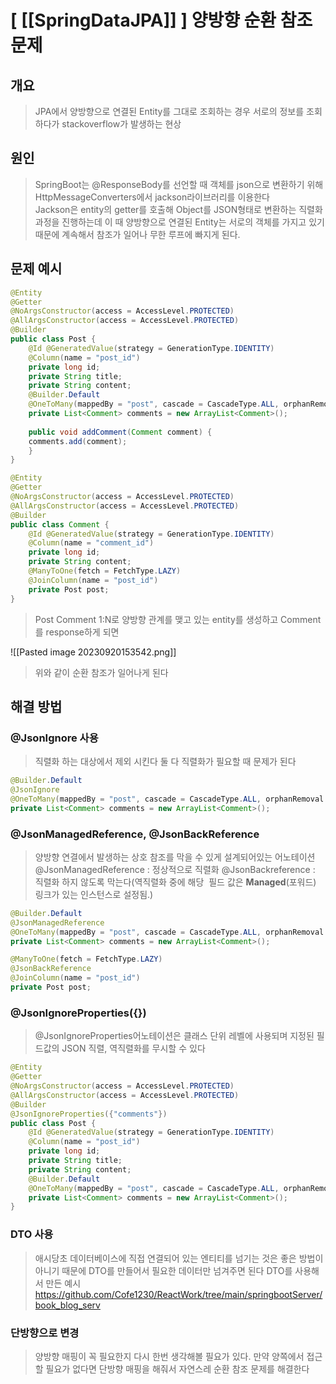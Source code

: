 # [ [[SpringDataJPA]] ] 양방향 순환 참조 문제
## 개요
>JPA에서 양방향으로 연결된 Entity를 그대로 조회하는 경우 서로의 정보를 조회하다가 stackoverflow가 발생하는 현상
## 원인
>SpringBoot는 @ResponseBody를 선언할 때 객체를 json으로 변환하기 위해 HttpMessageConverters에서 jackson라이브러리를 이용한다  
>Jackson은 entity의 getter를 호출해 Object를 JSON형태로 변환하는 직렬화 과정을 진행하는데 이 때 양방향으로 연결된 Entity는 서로의 객체를 가지고 있기 때문에 계속해서 참조가 일어나 무한 루프에 빠지게 된다.
## 문제 예시
```java
@Entity
@Getter
@NoArgsConstructor(access = AccessLevel.PROTECTED)
@AllArgsConstructor(access = AccessLevel.PROTECTED)
@Builder
public class Post {
	@Id @GeneratedValue(strategy = GenerationType.IDENTITY)
	@Column(name = "post_id")
	private long id;
	private String title;
	private String content;
	@Builder.Default
	@OneToMany(mappedBy = "post", cascade = CascadeType.ALL, orphanRemoval = true, fetch = FetchType.LAZY)
	private List<Comment> comments = new ArrayList<Comment>();
	
	public void addComment(Comment comment) {
	comments.add(comment);
	}
}
```
```java
@Entity
@Getter
@NoArgsConstructor(access = AccessLevel.PROTECTED)
@AllArgsConstructor(access = AccessLevel.PROTECTED)
@Builder
public class Comment {
	@Id @GeneratedValue(strategy = GenerationType.IDENTITY)
	@Column(name = "comment_id")
	private long id;
	private String content;
	@ManyToOne(fetch = FetchType.LAZY)
	@JoinColumn(name = "post_id")
	private Post post;
}
```
> Post Comment 1:N로 양방향 관계를 맺고 있는 entity를 생성하고
> Comment를 response하게 되면

![[Pasted image 20230920153542.png]]

>위와 같이 순환 참조가 일어나게 된다

## 해결 방법
### @JsonIgnore 사용
> 직렬화 하는 대상에서 제외 시킨다
> 둘 다 직렬화가 필요할 때 문제가 된다

```java
@Builder.Default
@JsonIgnore
@OneToMany(mappedBy = "post", cascade = CascadeType.ALL, orphanRemoval = true, fetch = FetchType.LAZY)
private List<Comment> comments = new ArrayList<Comment>();
```
### @JsonManagedReference, @JsonBackReference
>양방향 연결에서 발생하는 상호 참조를 막을 수 있게 설계되어있는 어노테이션
>@JsonManagedReference : 정상적으로 직렬화
>@JsonBackreference : 직렬화 하지 않도록 막는다(역직렬화 중에 해당  필드 값은 **Managed**(포워드) 링크가 있는 인스턴스로 설정됨.)
```java
@Builder.Default
@JsonManagedReference
@OneToMany(mappedBy = "post", cascade = CascadeType.ALL, orphanRemoval = true, fetch = FetchType.LAZY)
private List<Comment> comments = new ArrayList<Comment>();
```
```java
@ManyToOne(fetch = FetchType.LAZY)
@JsonBackReference
@JoinColumn(name = "post_id")
private Post post;
```
### @JsonIgnoreProperties({})
>@JsonIgnoreProperties어노테이션은 클래스 단위 레벨에 사용되며 지정된 필드값의 JSON 직렬, 역직렬화를 무시할 수 있다
```java
@Entity
@Getter
@NoArgsConstructor(access = AccessLevel.PROTECTED)
@AllArgsConstructor(access = AccessLevel.PROTECTED)
@Builder
@JsonIgnoreProperties({"comments"})
public class Post {
	@Id @GeneratedValue(strategy = GenerationType.IDENTITY)
	@Column(name = "post_id")
	private long id;
	private String title;
	private String content;
	@Builder.Default
	@OneToMany(mappedBy = "post", cascade = CascadeType.ALL, orphanRemoval = true, fetch = FetchType.LAZY)
	private List<Comment> comments = new ArrayList<Comment>();
}
```
### DTO 사용
>애시당초 데이터베이스에 직접 연결되어 있는 엔티티를 넘기는 것은 좋은 방법이 아니기 때문에 DTO를 만들어서 필요한 데이터만 넘겨주면 된다
>DTO를 사용해서 만든 예시
>https://github.com/Cofe1230/ReactWork/tree/main/springbootServer/book_blog_serv
### 단방향으로 변경
>양방향 매핑이 꼭 필요한지 다시 한번 생각해볼 필요가 있다. 만약 양쪽에서 접근할 필요가 없다면 단방향 매핑을 해줘서 자연스레 순환 참조 문제를 해결한다